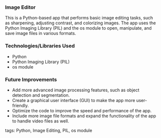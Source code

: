 <h3>Image Editor</h3>
<p>This is a Python-based app that performs basic image editing tasks, such as sharpening, adjusting contrast, and colorizing images. The app uses the Python Imaging Library (PIL) and the os module to open, manipulate, and save image files in various formats.</p>
<h3>Technologies/Libraries Used</h3>
<ul>
    <li>Python</li>
    <li>Python Imaging Library (PIL)</li>
    <li>os module</li>
</ul>
<h3>Future Improvements</h3>
<ul>
    <li>Add more advanced image processing features, such as object detection and segmentation.</li>
    <li>Create a graphical user interface (GUI) to make the app more user-friendly.</li>
    <li>Optimize the code to improve the speed and performance of the app.</li>
    <li>Include more image file formats and expand the functionality of the app to handle video files as well.</li>
</ul>
<p>tags: Python, Image Editing, PIL, os module</p>
